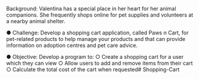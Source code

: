 Background: Valentina has a special place in her heart for her
animal companions. She frequently shops online for pet supplies
and volunteers at a nearby animal shelter.

● Challenge: Develop a shopping cart application, called Paws n Cart,
for pet-related products to help manage your products and that can
provide information on adoption centres and pet care advice.

● Objective: Develop a program to:
○ Create a shopping cart for a user which they can view
○ Allow users to add and remove items from their cart
○ Calculate the total cost of the cart when requested# Shopping-Cart
